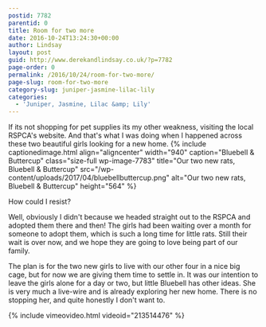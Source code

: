 ```yaml
---
postid: 7782
parentid: 0
title: Room for two more
date: 2016-10-24T13:24:30+00:00
author: Lindsay
layout: post
guid: http://www.derekandlindsay.co.uk/?p=7782
page-order: 0
permalink: /2016/10/24/room-for-two-more/
page-slug: room-for-two-more
category-slug: juniper-jasmine-lilac-lily
categories:
  - 'Juniper, Jasmine, Lilac &amp; Lily'
---
```

If its not shopping for pet supplies its my other weakness, visiting the local RSPCA's website. And that's what I was doing when I happened across these two beautiful girls looking for a new home. {% include captionedimage.html align="aligncenter" width="940" caption="Bluebell & Buttercup" class="size-full wp-image-7783" title="Our two new rats, Bluebell & Buttercup" src="/wp-content/uploads/2017/04/bluebellbuttercup.png" alt="Our two new rats, Bluebell & Buttercup" height="564" %} 

How could I resist?

Well, obviously I didn't because we headed straight out to the RSPCA and adopted them there and then! The girls had been waiting over a month for someone to adopt them, which is such a long time for little rats. Still their wait is over now, and we hope they are going to love being part of our family.

The plan is for the two new girls to live with our other four in a nice big cage, but for now we are giving them time to settle in. It was our intention to leave the girls alone for a day or two, but little Bluebell has other ideas. She is very much a live-wire and is already exploring her new home. There is no stopping her, and quite honestly I don't want to.

{% include vimeovideo.html videoid="213514476" %}